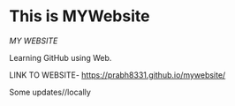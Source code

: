 # This is MYWebsite
*MY WEBSITE*

Learning GitHub using Web. 

LINK TO WEBSITE- 
https://prabh8331.github.io/mywebsite/

Some updates//locally
